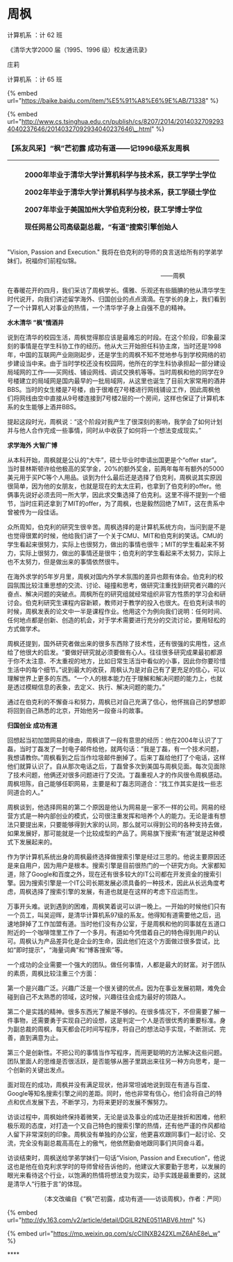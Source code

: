 # 周枫

计算机系 ：计 62 班

《清华大学2000 届（1995、1996 级）校友通讯录》



庄莉

计算机系 ：计 65 班



{% embed url="https://baike.baidu.com/item/%E5%91%A8%E6%9E%AB/71338" %}





{% embed url="http://www.cs.tsinghua.edu.cn/publish/cs/8207/2014/20140327092934040237646/20140327092934040237646\_.html" %}

### 【系友风采】“枫”芒初露 成功有道——记1996级系友周枫

<table>
  <thead>
    <tr>
      <th style="text-align:left"></th>
      <th style="text-align:left">
        <img src="http://www.cs.tsinghua.edu.cn/publish/cs/8207/20140327092934040237646/zf.png"
        alt/>
      </th>
      <th style="text-align:left">
        <p>2000&#x5E74;&#x6BD5;&#x4E1A;&#x4E8E;&#x6E05;&#x534E;&#x5927;&#x5B66;&#x8BA1;&#x7B97;&#x673A;&#x79D1;&#x5B66;&#x4E0E;&#x6280;&#x672F;&#x7CFB;&#xFF0C;&#x83B7;&#x5DE5;&#x5B66;&#x5B66;&#x58EB;&#x5B66;&#x4F4D;</p>
        <p>2002&#x5E74;&#x6BD5;&#x4E1A;&#x4E8E;&#x6E05;&#x534E;&#x5927;&#x5B66;&#x8BA1;&#x7B97;&#x673A;&#x79D1;&#x5B66;&#x4E0E;&#x6280;&#x672F;&#x7CFB;&#xFF0C;&#x83B7;&#x5DE5;&#x5B66;&#x7855;&#x58EB;&#x5B66;&#x4F4D;</p>
        <p>2007&#x5E74;&#x6BD5;&#x4E1A;&#x4E8E;&#x7F8E;&#x56FD;&#x52A0;&#x5DDE;&#x5927;&#x5B66;&#x4F2F;&#x514B;&#x5229;&#x5206;&#x6821;&#xFF0C;&#x83B7;&#x5DE5;&#x5B66;&#x535A;&#x58EB;&#x5B66;&#x4F4D;</p>
        <p>&#x73B0;&#x4EFB;&#x7F51;&#x6613;&#x516C;&#x53F8;&#x9AD8;&#x7EA7;&#x526F;&#x603B;&#x88C1;&#xFF0C;&#x201C;&#x6709;&#x9053;&#x201D;&#x641C;&#x7D22;&#x5F15;&#x64CE;&#x521B;&#x59CB;&#x4EBA;</p>
      </th>
    </tr>
  </thead>
  <tbody></tbody>
</table>"Vision, Passion and Execution." 我将在伯克利的导师的良言送给所有的学弟学妹们，祝福你们前程似锦。

　　　　　　　　　　　　　　　　　　　　　　　　　                                                                                                     ——周枫

在春暖花开的四月，我们采访了周枫学长。儒雅、乐观还有些腼腆的他从清华学生时代说开，向我们讲述留学海外、归国创业的点点滴滴。在学长的身上，我们看到了一个计算机人对事业的热情，一个清华学子身上自强不息的精神。

**水木清华 “枫”情酒井**

说到在清华的校园生活，周枫觉得那应该是最难忘的时段。在这个阶段，印象最深刻的事情是在学生科协工作的经历。他从大三开始担任科协主席，当时还是1998年，中国的互联网产业刚刚起步，还是学生的周枫不知不觉地参与到学校网络的初步建设当中来。由于当时学校还没有校园网，他所在的学生科协承担起一部分建设局域网的工作——买网线、铺设网线、调试交换机等等。当时周枫和他的同学在9号楼建立的局域网是国内最早的一批局域网，从这里也诞生了目前大家常用的酒井BBS。当时的女生楼是7号楼，由于很难在7号楼进行网线铺设工作，因此周枫他们将网线由空中直接从9号楼连接到7号楼2层的一个房间，这样也保证了计算机本系的女生能够上酒井BBS。

提起这段时光，周枫说：“这个阶段对我产生了很深刻的影响，我学会了如何计划并与他人合作完成一些事情，同时从中收获了如何将一个想法变成现实。”

**求学海外 大智广博**

从本科开始，周枫就是公认的“大牛”，硕士毕业时申请出国更是个“offer star”。当时普林斯顿许给他极高的奖学金，20%的额外奖金，前两年每年有额外的5000美元用于买PC等个人用品。谈到为什么最后还是选择了伯克利，周枫说其实原因很简单，因为他的女朋友，也就是现在的太太庄莉，也拿到了伯克利的offer。他俩事先说好必须去同一所大学，因此求交集选择了伯克利。这里不得不提到一个细节，当时庄莉还拿到了MIT的offer，为了周枫，也是毅然回绝了MIT，这在贵系中曾被传为一段佳话。

众所周知，伯克利的研究生很辛苦。周枫选择的是计算机系统方向，当问到是不是也觉得很累的时候，他给我们讲了一个关于CMU、MIT和伯克利的笑话。CMU的学生看起来很努力，实际上也很努力，做出的事情也很牛；MIT的学生看起来不努力，实际上很努力，做出的事情还是很牛；伯克利的学生看起来不太努力，实际上也不太努力，但是做出来的事情依然很牛。

在海外求学的5年岁月里，周枫对国内外学术氛围的差异也颇有体会。伯克利的校园氛围比较注重思想的交流、讨论、碰撞和思考，做研究注重找到研究者兴趣的兴奋点、解决问题的突破点。周枫所在的研究组就经常组织非官方性质的学习会和研讨会。伯克利研究生课程内容新颖，教师对于教学的投入也很大。在伯克利读书的时候，周枫发表的论文中一半是课程作业。他用这个为例向我们说明：任何时间、任何地点都是创新、创造的机会，对于学术需要进行充分的交流讨论，要用轻松的方式做学术。

周枫还提到，国外研究者做出来的很多东西除了技术性，还有很强的实用性，这点给了他很大的启发。“要做好研究就必须要做有心人。往往很多研究成果最初都源于你不太注意、不太重视的地方，比如日常生活当中看似的小事，因此你你要珍惜生活中的每个细节。”说到最大的收获，周枫认为是对自己有了更充足的信心，可以理解世界上更多的东西。“一个人的根本能力在于理解和解决问题的能力上，也就是透过模糊信息的表象，去定义、执行、解决问题的能力。”

通过在伯克利的不懈奋斗和努力，周枫已对自己充满了信心，他怀揣自己的梦想即将回到自己熟悉的北京，开始他另一段奋斗的故事。

**归国创业 成功有道**

回想起当初加盟网易的缘由，周枫讲了一段有意思的经历：他在2004年认识了丁磊，当时丁磊发了一封电子邮件给他，就两句话：“我是丁磊，有一个技术问题，我想请教你。”周枫看到之后当作垃圾邮件删掉了。后来丁磊给他打了个电话，这样他们就算认识了。自从那次电话之后，丁磊曾多次到美国与周枫见面。每次见面除了技术问题，他俩还对很多问题进行了交流。丁磊重视人才的作风很令周枫感动。周枫坦陈，自己能够任职网易，主要是和丁磊志同道合：“找工作其实是找一些志同道合的人。”

周枫谈到，他选择网易的第二个原因是他认为网易是一家不一样的公司。网易的经营方式是一种内部创业的模式，公司很注重发挥和培养个人的能力。无论是谁有想法只要提出来，只要能够得到大家的认同，那么就可以得到公司的各种支持去做，如果发展好，那可能就是一个比较成型的产品了。网易旗下搜索“有道”就是这种模式下发展起来的。

作为学计算机系统出身的周枫最终选择做搜索引擎是经过三思的。他说主要原因还是来自用户，因为用户是根本。搜索引擎是目前很热门的一个研究方向。大家都知道，除了Google和百度之外，现在还有很多较大的IT公司都在开发资金的搜索引擎。因为搜索引擎是一个IT公司长期发展必须具备的一种技术，因此从长远角度考虑，周枫选择了搜索引擎的发展，有道也就是在这样的考虑下应运而生。

万事开头难。说到遇到的困难，周枫笑着说可以讲一晚上。一开始的时候他们只有一个员工，叫吴迎晖，是清华计算机系97级的系友。他得知有道需要他之后，迅速地辞掉了工作加盟有道。当时他们没有办公室，于是周枫和他的同事就在五道口附近的一个咖啡馆里工作了一个多月。有道如今凭借着自己的特色得到用户的认可。周枫认为产品差异化是企业的生命，因此他们在这个方面做过很多尝试，比如“即时提示”，“海量词典”和“博客搜索”等。

一个成功的企业需要一个强大的团队。做任何事情，人都是最大的财富。对于团队的素质，周枫比较注重三个方面：

第一个是兴趣广泛。兴趣广泛是一个很关键的优点。因为在事业发展初期，难免会碰到自己不太熟悉的领域，这时候，兴趣往往会成为最好的领路人。

第二个是实践的精神。很多东西光了解是不够的。在很多情况下，不但需要了解一件事物，还需要勇于实现自己的设想，这是判定一个人是否很优秀的重要标准。身为副总裁的周枫，每天都会花时间写程序，将自己的想法动手实现，不断测试、完善，直到满意为止。

第三个是创新性。不把公司的事情当作写程序，而用更聪明的方法解决这些问题。团队里面人的思维是否很活跃，是否能够从圈子里跳出来往另一种方向思考，是一个创新的关键出发点。

面对现在的成功，周枫并没有满足现状，他非常坦诚地说到现在有道与百度、Google等知名搜索引擎之间的差距。同时，他也非常有信心，他们会将自己的特点和优点发展下去，不断学习，为将来更好的发展不懈努力。

访谈过程中，周枫始终保持着微笑，无论是谈及事业的成功还是挫折和困难，他积极乐观的态度，对打造一个又自己特色的搜索引擎的热情，还有他严谨的作风都给人留下非常深刻的印象。周枫没有单独的办公室，他更喜欢跟同事们一起讨论、交流，完全没有副总裁高高在上的傲气，他依然勤奋地跟同事们共同奋斗着。

访谈结束时，周枫送给学弟学妹们一句话“Vision, Passion and Execution”，他说这也是他在伯克利求学时的导师曾经告诉他的，他建议大家要勤于思考，以发展的眼光来看待这个行业，以饱满的热情将想法变为现实，动手实践是最重要的，这就是清华人“行胜于言”的体现。

　　　　　　（本文改编自《“枫”芒初露，成功有道——访谈周枫》，作者：严同）



{% embed url="http://dy.163.com/v2/article/detail/DGILR2NE0511ABV6.html" %}

{% embed url="https://mp.weixin.qq.com/s/cClINXB242XLmZ6AhE8e\_w" %}

\*\*\*\*









